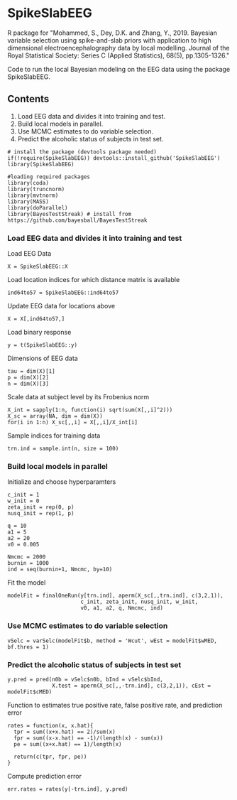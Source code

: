 # SpikeSlabEEG

R package for "Mohammed, S., Dey, D.K. and Zhang, Y., 2019. Bayesian variable selection using spike-and-slab priors with application to high dimensional electroencephalography data by local modelling. Journal of the Royal Statistical Society: Series C (Applied Statistics), 68(5), pp.1305-1326."

Code to run the local Bayesian modeling on the EEG data using the package SpikeSlabEEG.   

## Contents
1. Load EEG data and divides it into training and test.
2. Build local models in parallel.
3. Use MCMC estimates to do variable selection.
4. Predict the alcoholic status of subjects in test set.

```
# install the package (devtools package needed)
if(!require(SpikeSlabEEG)) devtools::install_github('SpikeSlabEEG')
library(SpikeSlabEEG)

#loading required packages
library(coda)
library(truncnorm)
library(mvtnorm)
library(MASS)
library(doParallel)
library(BayesTestStreak) # install from https://github.com/bayesball/BayesTestStreak
```

### Load EEG data and divides it into training and test
Load EEG Data
```
X = SpikeSlabEEG::X
```
Load location indices for which distance matrix is available
```
ind64to57 = SpikeSlabEEG::ind64to57
```

Update EEG data for locations above
```
X = X[,ind64to57,]
```

Load binary response
```
y = t(SpikeSlabEEG::y)
```
Dimensions of EEG data
```
tau = dim(X)[1]
p = dim(X)[2]
n = dim(X)[3]
```

Scale data at subject level by its Frobenius norm
```
X_int = sapply(1:n, function(i) sqrt(sum(X[,,i]^2)))
X_sc = array(NA, dim = dim(X))
for(i in 1:n) X_sc[,,i] = X[,,i]/X_int[i]
```

Sample indices for training data
```
trn.ind = sample.int(n, size = 100)
```


### Build local models in parallel
Initialize and choose hyperparamters
```
c_init = 1
w_init = 0
zeta_init = rep(0, p)
nusq_init = rep(1, p)

q = 10
a1 = 5
a2 = 20
v0 = 0.005

Nmcmc = 2000
burnin = 1000
ind = seq(burnin+1, Nmcmc, by=10)
```

Fit the model
```
modelFit = finalOneRun(y[trn.ind], aperm(X_sc[,,trn.ind], c(3,2,1)),
                       c_init, zeta_init, nusq_init, w_init,
                       v0, a1, a2, q, Nmcmc, ind)
```

### Use MCMC estimates to do variable selection
```
vSelc = varSelc(modelFit$b, method = 'Wcut', wEst = modelFit$wMED, bf.thres = 1)
```

### Predict the alcoholic status of subjects in test set
```
y.pred = pred(n0b = vSelc$n0b, bInd = vSelc$bInd,
              X.test = aperm(X_sc[,,-trn.ind], c(3,2,1)), cEst = modelFit$cMED)
```

Function to estimates true positive rate, false positive rate, and prediction error
```
rates = function(x, x.hat){
  tpr = sum((x+x.hat) == 2)/sum(x)
  fpr = sum((x-x.hat) == -1)/(length(x) - sum(x))
  pe = sum((x+x.hat) == 1)/length(x)
  
  return(c(tpr, fpr, pe))
}
```
Compute prediction error
```
err.rates = rates(y[-trn.ind], y.pred)
```
